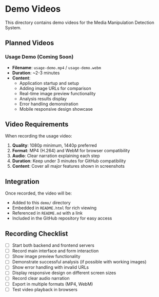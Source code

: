 # Demo Videos

This directory contains demo videos for the Media Manipulation Detection System.

## Planned Videos

### Usage Demo (Coming Soon)
- **Filename**: `usage-demo.mp4` / `usage-demo.webm`
- **Duration**: ~2-3 minutes
- **Content**: 
  - Application startup and setup
  - Adding image URLs for comparison
  - Real-time image preview functionality
  - Analysis results display
  - Error handling demonstration
  - Mobile responsive design showcase

## Video Requirements

When recording the usage video:

1. **Quality**: 1080p minimum, 1440p preferred
2. **Format**: MP4 (H.264) and WebM for browser compatibility
3. **Audio**: Clear narration explaining each step
4. **Duration**: Keep under 3 minutes for GitHub compatibility
5. **Content**: Cover all major features shown in screenshots

## Integration

Once recorded, the video will be:
- Added to this `demo/` directory
- Embedded in `README.html` for rich viewing
- Referenced in `README.md` with a link
- Included in the GitHub repository for easy access

## Recording Checklist

- [ ] Start both backend and frontend servers
- [ ] Record main interface and form interaction
- [ ] Show image preview functionality
- [ ] Demonstrate successful analysis (if possible with working images)
- [ ] Show error handling with invalid URLs
- [ ] Display responsive design on different screen sizes
- [ ] Record clear audio narration
- [ ] Export in multiple formats (MP4, WebM)
- [ ] Test video playback in browsers